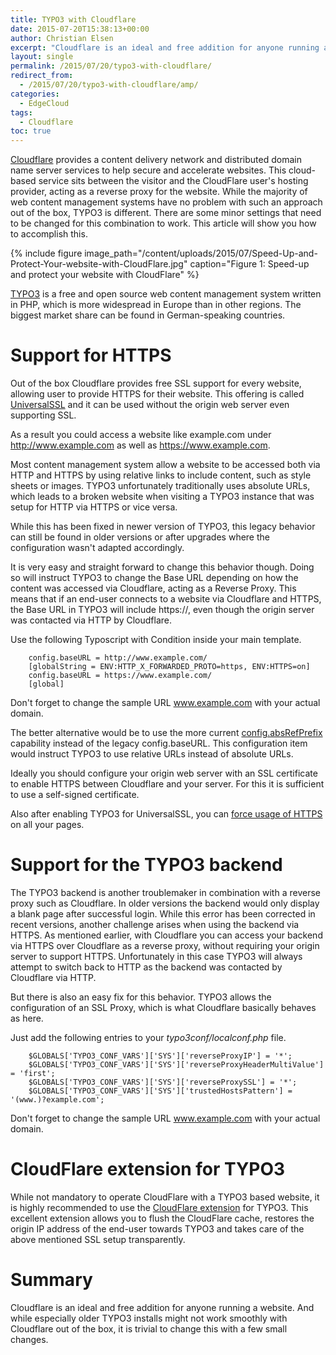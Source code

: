 ```yaml
---
title: TYPO3 with Cloudflare
date: 2015-07-20T15:38:13+00:00
author: Christian Elsen
excerpt: "Cloudflare is an ideal and free addition for anyone running a website. And while Typo3 doesn't work smoothly with Cloudflare out of the box, it is trivial to change this with a few small changes."
layout: single
permalink: /2015/07/20/typo3-with-cloudflare/
redirect_from:
  - /2015/07/20/typo3-with-cloudflare/amp/
categories:
  - EdgeCloud
tags:
  - Cloudflare
toc: true
---
```

[Cloudflare](https://www.cloudflare.com/) provides a content delivery network and distributed domain name server services to help secure and accelerate websites. This cloud-based service sits between the visitor and the CloudFlare user's hosting provider, acting as a reverse proxy for the website. While the majority of web content management systems have no problem with such an approach out of the box, TYPO3 is different. There are some minor settings that need to be changed for this combination to work. This article will show you how to accomplish this.

{% include figure image_path="/content/uploads/2015/07/Speed-Up-and-Protect-Your-website-with-CloudFlare.jpg" caption="Figure 1: Speed-up and protect your website with CloudFlare" %}

[TYPO3](https://typo3.org/) is a free and open source web content management system written in PHP, which is more widespread in Europe than in other regions. The biggest market share can be found in German-speaking countries.

# Support for HTTPS

Out of the box Cloudflare provides free SSL support for every website, allowing user to provide HTTPS for their website. This offering is called [UniversalSSL](https://blog.cloudflare.com/introducing-universal-ssl/) and it can be used without the origin web server even supporting SSL.

As a result you could access a website like example.com under http://www.example.com as well as https://www.example.com.

Most content management system allow a website to be accessed both via HTTP and HTTPS by using relative links to include content, such as style sheets or images. TYPO3 unfortunately traditionally uses absolute URLs, which leads to a broken website when visiting a TYPO3 instance that was setup for HTTP via HTTPS or vice versa.

While this has been fixed in newer version of TYPO3, this legacy behavior can still be found in older versions or after upgrades where the configuration wasn't adapted accordingly.

It is very easy and straight forward to change this behavior though. Doing so will instruct TYPO3 to change the Base URL depending on how the content was accessed via Cloudflare, acting as a Reverse Proxy. This means that if an end-user connects to a website via Cloudflare and HTTPS, the Base URL in TYPO3 will include https://, even though the origin server was contacted via HTTP by Cloudflare.

Use the following Typoscript with Condition inside your main template.

```
    config.baseURL = http://www.example.com/
    [globalString = ENV:HTTP_X_FORWARDED_PROTO=https, ENV:HTTPS=on]
    config.baseURL = https://www.example.com/
    [global]
```

Don't forget to change the sample URL www.example.com with your actual domain.

The better alternative would be to use the more current [config.absRefPrefix](https://buzz.typo3.org/people/soeren-malling/article/baseurl-is-dead-long-live-absrefprefix/) capability instead of the legacy config.baseURL. This configuration item would instruct TYPO3 to use relative URLs instead of absolute URLs.

Ideally you should configure your origin web server with an SSL certificate to enable HTTPS between Cloudflare and your server. For this it is sufficient to use a self-signed certificate.

Also after enabling TYPO3 for UniversalSSL, you can [force usage of HTTPS](https://support.cloudflare.com/hc/en-us/articles/200170536-How-do-I-redirect-all-visitors-to-HTTPS-SSL-) on all your pages.

# Support for the TYPO3 backend

The TYPO3 backend is another troublemaker in combination with a reverse proxy such as Cloudflare. In older versions the backend would only display a blank page after successful login. While this error has been corrected in recent versions, another challenge arises when using the backend via HTTPS. As mentioned earlier, with Cloudflare you can access your backend via HTTPS over Cloudflare as a reverse proxy, without requiring your origin server to support HTTPS. Unfortunately in this case TYPO3 will always attempt to switch back to HTTP as the backend was contacted by Cloudflare via HTTP.

But there is also an easy fix for this behavior. TYPO3 allows the configuration of an SSL Proxy, which is what Cloudflare basically behaves as here.

Just add the following entries to your _typo3conf/localconf.php_ file.

```
    $GLOBALS['TYPO3_CONF_VARS']['SYS']['reverseProxyIP'] = '*';
    $GLOBALS['TYPO3_CONF_VARS']['SYS']['reverseProxyHeaderMultiValue'] = 'first';
    $GLOBALS['TYPO3_CONF_VARS']['SYS']['reverseProxySSL'] = '*';
    $GLOBALS['TYPO3_CONF_VARS']['SYS']['trustedHostsPattern'] = '(www.)?example.com';
```

Don't forget to change the sample URL www.example.com with your actual domain.

# CloudFlare extension for TYPO3

While not mandatory to operate CloudFlare with a TYPO3 based website, it is highly recommended to use the [CloudFlare extension](https://typo3.org/extensions/repository/view/cloudflare) for TYPO3. This excellent extension allows you to flush the CloudFlare cache, restores the origin IP address of the end-user towards TYPO3 and takes care of the above mentioned SSL setup transparently.

# Summary

Cloudflare is an ideal and free addition for anyone running a website. And while especially older TYPO3 installs might not work smoothly with Cloudflare out of the box, it is trivial to change this with a few small changes.
